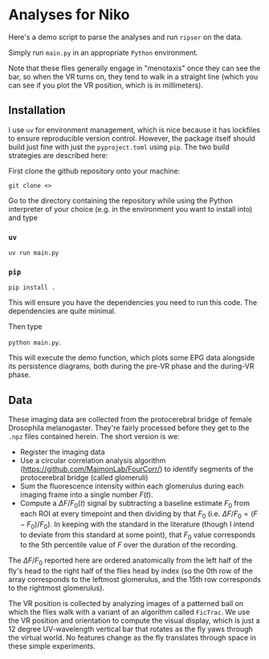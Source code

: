 # Analyses for Niko

Here's a demo script to parse the analyses and run `ripser` on the data.

Simply run `main.py` in an appropriate `Python` environment.

Note that these flies generally engage in "menotaxis" once they can see
the bar, so when the VR turns on, they tend to walk in a straight line
(which you can see if you plot the VR position, which is in millimeters).

## Installation

I use `uv` for environment management, which is nice because it has lockfiles to
ensure reproducible version control. However, the package itself should build
just fine with just the `pyproject.toml` using `pip`. The two build strategies
are described here:

First clone the github repository onto your machine:

`git clone <>`

Go to the directory containing the repository while using the Python
interpreter of your choice (e.g. in the environment you want to install into) and type

### `uv`

```
uv run main.py
```

### `pip`

```
pip install .
```

This will ensure you have the dependencies you need to run this code.
The dependencies are quite minimal.

Then type

`python main.py`.

This will execute the demo function, which plots some EPG data
alongside its persistence diagrams, both during the pre-VR phase
and the during-VR phase.

## Data

These imaging data are collected from the protocerebral bridge of
female Drosophila melanogaster. They're fairly processed
before they get to the `.npz` files contained herein. The short version
is we:
- Register the imaging data
- Use a circular correlation analysis algorithm (https://github.com/MaimonLab/FourCorr/)
to identify segments of the protocerebral bridge (called glomeruli)
- Sum the fluorescence intensity within each glomerulus during each imaging frame
into a single number $F(t)$.
- Compute a $\Delta F/F_0(t)$ signal by subtracting a baseline estimate $F_0$ from each ROI
at every timepoint and then dividing by that $F_0$ (i.e. $\Delta F/F_0 = (F-F_0)/F_0$). In keeping with the standard
in the literature (though I intend to deviate from this standard at some point),
that $F_0$ value corresponds to the 5th percentile value of $F$ over the duration
of the recording.

The $\Delta F / F_0$ reported here are ordered anatomically from the left half
of the fly's head to the right half of the flies head by index (so the 0th row
of the array corresponds to the leftmost glomerulus, and the 15th row corresponds
to the rightmost glomerulus).

The VR position is collected by analyzing images of a patterned ball on which the
flies walk with a variant of an algorithm called `FicTrac`. We use the VR position
and orientation to compute the visual display, which is just a 12 degree UV-wavelength
vertical bar that rotates as the fly yaws through the virtual world. No features change
as the fly translates through space in these simple experiments.